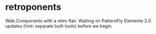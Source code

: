 # retroponents
Web Components with a retro flair. Waiting on PatternFly Elements 2.0 updates (hint: separate built tools) before we begin.
